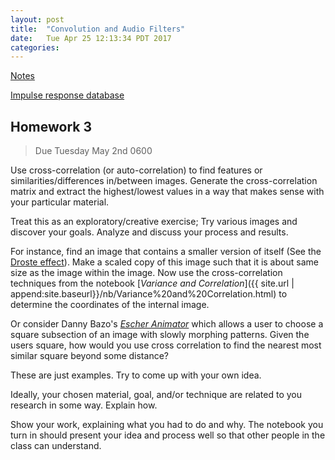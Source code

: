 ```yaml
---
layout: post
title:  "Convolution and Audio Filters"
date:   Tue Apr 25 12:13:34 PDT 2017
categories:
---
```


[Notes](http://w2.mat.ucsb.edu/201A/2016/notes/Frequency_domain.html)

[Impulse response database](http://www.openairlib.net/auralizationdb)


## Homework 3

> Due Tuesday May 2nd 0600

Use cross-correlation (or auto-correlation) to find features or similarities/differences in/between images. Generate the cross-correlation matrix and extract the highest/lowest values in a way that makes sense with your particular material.

Treat this as an exploratory/creative exercise; Try various images and discover your goals. Analyze and discuss your process and results.

For instance, find an image that contains a smaller version of itself (See the [Droste effect](https://en.wikipedia.org/wiki/Droste_effect)). Make a scaled copy of this image such that it is about same size as the image within the image. Now use the cross-correlation techniques from the notebook [_Variance and Correlation_]({{ site.url | append:site.baseurl}}/nb/Variance%20and%20Correlation.html) to determine the coordinates of the internal image.

Or consider Danny Bazo's [_Escher Animator_](https://www.youtube.com/watch?v=Mp-MPIUWw9w) which allows a user to choose a square subsection of an image with slowly morphing patterns. Given the users square, how would you use cross correlation to find the nearest most similar square beyond some distance?

These are just examples. Try to come up with your own idea.

Ideally, your chosen material, goal, and/or technique are related to you research in some way. Explain how.

Show your work, explaining what you had to do and why. The notebook you turn in should present your idea and process well so that other people in the class can understand.


